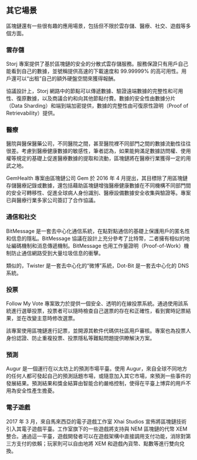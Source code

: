 ## 其它場景

區塊鏈還有一些很有趣的應用場景，包括但不限於雲存儲、醫療、社交、遊戲等多個方面。

### 雲存儲

Storj 專案提供了基於區塊鏈的安全的分散式雲存儲服務。服務保證只有用戶自己能看到自己的數據，並號稱提供高速的下載速度和 99.99999% 的高可用性。用戶還可以“出租”自己的額外硬盤空間來獲得報酬。

協議設計上，Storj 網路中的節點可以傳遞數據、驗證遠端數據的完整性和可用性、復原數據，以及商議合約和向其他節點付費。數據的安全性由數據分片（Data Sharding）和端到端加密提供，數據的完整性由可復原性證明（Proof of Retrievability）提供。

### 醫療

醫院與醫保醫藥公司，不同醫院之間，甚至醫院裡不同部門之間的數據流動性往往很差。考慮到醫療健康數據的敏感性，筆者認為，如果能夠滿足數據訪問權、使用權等規定的基礎上促進醫療數據的提取和流動，區塊鏈將在醫療行業獲得一定的用武之地。

GemHealth 專案由區塊鏈公司 Gem 於 2016 年 4 月提出，其目標除了用區塊鏈存儲醫療記錄或數據，還包括藉助區塊鏈增強醫療健康數據在不同機構不同部門間的安全可轉移性、促進全球病人身份識別、醫療設備數據安全收集與驗證等。專案已與醫療行業多家公司簽訂了合作協議。

### 通信和社交

BitMessage 是一套去中心化通信系統，在點對點通信的基礎上保護用戶的匿名性和信息的隱私。BitMessage 協議在設計上充分參考了比特幣，二者擁有相似的地址編碼機制和消息傳遞機制。BitMessage 也用工作量證明（Proof-of-Work）機制防止通信網路受到大量垃圾信息的衝擊。

類似的，Twister 是一套去中心化的“微博”系統，Dot-Bit 是一套去中心化的 DNS 系統。

### 投票

Follow My Vote 專案致力於提供一個安全、透明的在線投票系統。通過使用該系統進行選舉投票，投票者可以隨時檢查自己選票的存在和正確性，看到實時記票結果，並在改變主意時修改選票。

該專案使用區塊鏈進行記票，並開源其軟件代碼供社區用戶審核。專案也為投票人身份認證、防止重複投票、投票隱私等難點問題提供瞭解決方案。

### 預測

Augur 是一個運行在以太坊上的預測市場平臺。使用 Augur，來自全球不同地方的任何人都可發起自己的預測話題市場，或隨意加入其它市場，來預測一些事件的發展結果。預測結果和獎金結算由智能合約嚴格控制，使得在平臺上博弈的用戶不用為安全性產生擔憂。

### 電子遊戲

2017 年 3 月，來自馬來西亞的電子遊戲工作室 Xhai Studios 宣佈將區塊鏈技術引入其電子遊戲平臺。工作室旗下的一些遊戲將支持與 NEM 區塊鏈的代幣 XEM 整合。通過這一平臺，遊戲開發者可以在遊戲架構中直接調用支付功能，消除對第三方支付的依賴；玩家則可以自由地將 XEM 和遊戲內貨幣、點數等進行雙向兌換。
